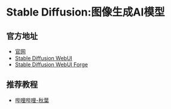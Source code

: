 # Stable Diffusion:图像生成AI模型
## 官方地址
- [官网](https://stability.ai)
- [Stable Diffusion WebUI](https://github.com/Stability-AI/StableDiffusion)
- [Stable Diffusion WebUI Forge](https://github.com/lllyasviel/stable-diffusion-webui-forge)

## 推荐教程
- [哔哩哔哩-秋葉](https://space.bilibili.com/12566101)
